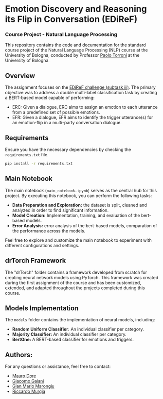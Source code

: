 # Emotion Discovery and Reasoning its Flip in Conversation (EDiReF)

### Course Project - Natural Language Processing

This repository contains the code and documentation for the standard course project of the Natural Language Processing (NLP) course at the University of Bologna, conducted by Professor [Paolo Torroni](https://www.unibo.it/sitoweb/p.torroni) at the University of Bologna.

## Overview
The assignment focuses on the [EDiReF challenge (subtask iii)](https://lcs2.in/SemEval2024-EDiReF/). The primary objective was to address a double multi-label classification task by creating a BERT-based model capable of performing:
* ERC: Given a dialogue, ERC aims to assign an emotion to each utterance from a predefined set of possible emotions.
* EFR: Given a dialogue, EFR aims to identify the trigger utterance(s) for an emotion-flip in a multi-party conversation dialogue.


## Requirements
Ensure you have the necessary dependencies by checking the `requirements.txt` file.

```bash
pip install -r requirements.txt
```
## Main Notebook
The main notebook (`main_notebook.ipynb`) serves as the central hub for this project. By executing this notebook, you can perform the following tasks:

- **Data Preparation and Exploration:** the dataset is split, cleaned and analyzed in order to find significant information.
- **Model Creation:** Implementation, training, and evaluation of the bert-based models.
- **Error Analysis:** error analysis of the bert-based models, comparation of the performance across the models.

Feel free to explore and customize the main notebook to experiment with different configurations and settings.


## drTorch Framework

The "drTorch" folder contains a framework developed from scratch for creating neural network models using PyTorch. This framework was created during the first assignment of the course and has been customized, 
extended, and adapted throughout the projects completed during this course.

## Models Implementation

The `models` folder contains the implementation of neural models, including:
* **Random Uniform Classifier:** An individual classifier per category.
* **Majority Classifier:** An individual classifier per category.
* **BertOne:** A BERT-based classifier for emotions and triggers.


## Authors:
For any questions or assistance, feel free to contact:
- [Mauro Dore](mauro.dore@studio.unibo.it)
- [Giacomo Gaiani](giacomo.gaiani@studio.unibo.it)
- [Gian Mario Marongiu](gianmario.marongiu@studio.unibo.it)
- [Riccardo Murgia ](riccardo.murgia2@studio.unibo.it)


